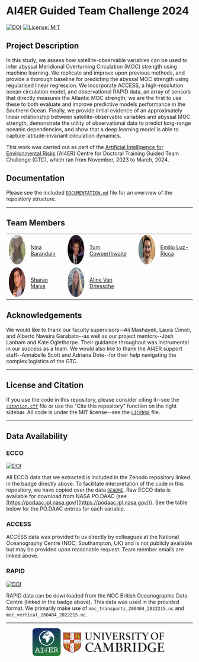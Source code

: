 # AI4ER Guided Team Challenge 2024

[![DOI](https://zenodo.org/badge/735913470.svg)](https://zenodo.org/doi/10.5281/zenodo.10817670) [![License: MIT](https://img.shields.io/badge/License-MIT-yellow.svg)](https://opensource.org/licenses/MIT)

## Project Description

In this study, we assess how satellite-observable variables can be used to infer abyssal Meridional Overturning Circulation (MOC) strength using machine learning. We replicate and improve upon previous methods, and provide a thorough baseline for predicting the abyssal MOC strength using regularised linear regression. We incorporate ACCESS, a high-resolution ocean circulation model, and observational RAPID data, an array of sensors that directly measures the Atlantic MOC strength; we are the first to use these to both evaluate and improve predictive models performance in the Southern Ocean. Finally, we provide initial evidence of an approximately linear relationship between satellite-observable variables and abyssal MOC strength, demonstrate the utility of observational data to predict long-range oceanic dependencies, and show that a deep learning model is able to capture latitude-invariant circulation dynamics.

This work was carried out as part of the [Artificial Intelligence for Environmental Risks](https://ai4er-cdt.esc.cam.ac.uk/) (AI4ER) Centre for Doctoral Training Guided Team Challenge (GTC), which ran from November, 2023 to March, 2024.

## Documentation

Please see the included [`DOCUMENTATION.md`](DOCUMENTATION.md) file for an overview of the repository structure.

-----

## Team Members

<table>
  <tr>
    <td><img src="assets/ninab.png" alt="Nina Baranduin" style="border-radius: 50%; width: 80px; height: 80px;"></td>
    <td><a href="mailto:ngb34@cam.ac.uk">Nina Baranduin</a></td>
    <td><img src="assets/tomc.png" alt="Tom Cowperthwaite" style="border-radius: 50%; width: 80px; height: 80px;"></td>
    <td><a href="mailto:tc656@cam.ac.uk">Tom Cowperthwaite</a></td>
    <td><img src="assets/emiliolr.png" alt="Emilio Luz-Ricca" style="border-radius: 50%; width: 80px; height: 80px;"></td>
    <td><a href="mailto:el590@cam.ac.uk">Emilio Luz-Ricca</a></td>
  </tr>
  <tr>
    <td><img src="assets/sharanm.png" alt="Sharan Maiya" style="border-radius: 50%; width: 80px; height: 80px;"></td>
    <td><a href="mailto:sm2783@cam.ac.uk">Sharan Maiya</a></td>
     <td><img src="assets/alinevd.png" alt="Aline Van Driessche" style="border-radius: 50%; width: 80px; height: 80px;"></td>
    <td><a href="mailto:av656@cam.ac.uk">Aline Van Driessche</a></td>
  </tr>

</table>

## Acknowledgements

We would like to thank our faculty supervisors--Ali Mashayek, Laura Cimoli, and Alberto Naveira Garabato--as well as our project mentors--Josh Lanham and Kate Oglethorpe. Their guidance throughout was instrumental in our success as a team. We would also like to thank the AI4ER support staff--Annabelle Scott and Adriana Dote--for their help navigating the complex logistics of the GTC.

-----

## License and Citation

If you use the code in this repository, please consider citing it--see the [`citation.cff`](citation.cff) file or use the "Cite this repository" function on the right sidebar. All code is under the MIT license--see the [`LICENSE`](LICENSE) file.

-----

## Data Availability

### ECCO 

[![DOI](https://zenodo.org/badge/DOI/10.5281/zenodo.10832706.svg)](https://doi.org/10.5281/zenodo.10832706)

All ECCO data that we extracted is included in the Zenodo repository linked in the badge directly above. To facilitate interpretation of the code in this repository, we have copied over the data [`README`](DATA_README.md). Raw ECCO data is available for download from NASA PO.DAAC (see [https://podaac.jpl.nasa.gov/](https://podaac.jpl.nasa.gov/)). See the table below for the PO.DAAC entries for each variable.

### ACCESS

ACCESS data was provided to us directly by colleagues at the National Oceanography Centre (NOC; Southampton, UK) and is not publicly available but may be provided upon reasonable request. Team member emails are linked above.

### RAPID

[![DOI](https://img.shields.io/badge/DOI-10.5285%2F04c79ece--3186--349a--e063--6c86abc0158c-blue)](https://doi.org/10.5285/04c79ece-3186-349a-e063-6c86abc0158c)

RAPID data can be downloaded from the NOC British Oceanographic Data Centre (linked in the badge above). This data was used in the provided format. We primarily make use of `moc_transports_200404_2022215.nc` and `moc_vertical_200404_2022215.nc`. 

-----

<p align="middle">
  <a href="https://ai4er-cdt.esc.cam.ac.uk/"><img src="assets/ai4er_logo.png" width="15%"/></a>
  <a href="https://www.cam.ac.uk/"><img src="assets/cambridge_logo.png" width="56%"/></a>
</p>
